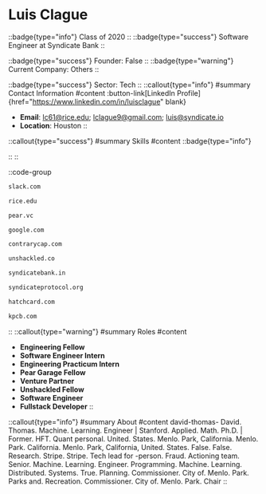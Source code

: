 # Luis Clague
::badge{type="info"}
Class of 2020
::
::badge{type="success"}
Software Engineer at Syndicate Bank
::

::badge{type="success"}
Founder: False
::
::badge{type="warning"}
Current Company: Others
::

::badge{type="success"}
Sector: Tech
::
::callout{type="info"}
#summary
Contact Information
#content
:button-link[LinkedIn Profile]{href="https://www.linkedin.com/in/luisclague" blank}
- **Email**: lc61@rice.edu; lclague9@gmail.com; luis@syndicate.io
- **Location**: Houston
::

::callout{type="success"}
#summary
Skills
#content
::badge{type="info"}

::
::

::code-group
```bash [Slack]
slack.com
```
```bash [Rice University]
rice.edu
```
```bash [Pear VC]
pear.vc
```
```bash [Google]
google.com
```
```bash [Contrary]
contrarycap.com
```
```bash [Unshackled]
unshackled.co
```
```bash [Syndicate Bank]
syndicatebank.in
```
```bash [Syndicate]
syndicateprotocol.org
```
```bash [Nearside]
hatchcard.com
```
```bash [Kleiner Perkins Caufield & Byers]
kpcb.com
```
::
::callout{type="warning"}
#summary
Roles
#content
- **Engineering Fellow**
- **Software Engineer Intern**
- **Engineering Practicum Intern**
- **Pear Garage Fellow**
- **Venture Partner**
- **Unshackled Fellow**
- **Software Engineer**
- **Fullstack Developer**
::

::callout{type="info"}
#summary
About
#content
david-thomas- David. Thomas. Machine. Learning. Engineer | Stanford. Applied. Math. Ph.D. | Former. HFT. Quant personal. United. States. Menlo. Park, California. Menlo. Park. California. Menlo. Park, California, United. States. False. False. Research. Stripe. Stripe. Tech lead for -person. Fraud. Actioning team. Senior. Machine. Learning. Engineer. Programming. Machine. Learning. Distributed. Systems. True. Planning. Commissioner. City of. Menlo. Park. Parks and. Recreation. Commissioner. City of. Menlo. Park. Chair
::
